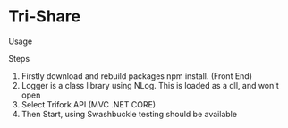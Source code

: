 # Tri-Share
Usage


Steps
1. Firstly download and rebuild packages npm install. (Front End)
2. Logger is a class library using NLog. This is loaded as a dll, and won't open
3. Select Trifork API (MVC .NET CORE)
4. Then Start, using Swashbuckle testing should be available
